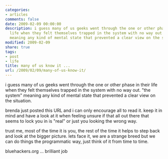 ```yaml
---
categories:
- articles
comments: false
date: 2009-02-09 00:00:00
description: i guess many of us geeks went through the one or other phase in their
  life when they felt themselves trapped in the system with no way out. "the system"
  meaning any kind of mental state that prevented a clear view on the situation.
modified: 2009-02-09
share: true
tags:
- post
- life
title: many of us know it ...
url: /2009/02/09/many-of-us-know-it/
---
```


i guess many of us geeks went through the one or other phase in their
life when they felt themselves trapped in the system with no way out.
"the system" meaning any kind of mental state that prevented a clear
view on the situation.

brenda just posted this URL and i can only encourage all to read it.
keep it in mind and have a look at it when feeling unsure if that all
out there that seems to lock you in is "real" or just you looking the
wrong way.

trust me, most of the time it is you, the rest of the time it helps to
step back and look at the bigger picture. lets face it, we are a strange
breed but we can do things the programmatic way, just think of it from
time to time.

bluehackers.org ... brilliant job
